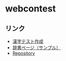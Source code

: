 # webcontest

## リンク

* [漢字テスト作成](https://konoleo.github.io/webcontest/test/)
* [辞書ページ（サンプル）](https://konoleo.github.io/webcontest/dictionary/?character=一)
* [Repository](https://github.com/konoleo/webcontest)
